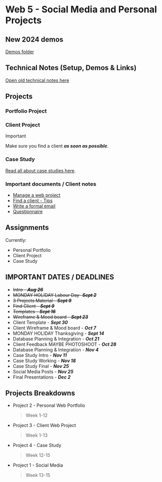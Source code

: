 # Web 5 - Social Media and Personal Projects

## New 2024 demos

[Demos folder](demos-24/)

## Technical Notes (Setup, Demos & Links)

[Open old technical notes here](demos/README.md)

## Projects

### Portfolio Project

### Client Project

> [!IMPORTANT]
> Make sure you find a client **_as soon as possible_**.

### Case Study

[Read all about case studies here](notes/case-study.md).

### Important documents / Client notes

- [Manage a web project](notes/manage-a-web-project.md)
- [Find a client - Tips](notes/find-potential-clients.md)
- [Write a formal email](notes/how-to-write-a-formal-email.md)
- [Questionnaire](notes/webdesign-questionaire.md)

## Assignments

Currently:

- Personal Portfolio
- Client Project
- Case Study

## IMPORTANT DATES / DEADLINES

- ~~Intro - **_Aug 26_**~~
- ~~MONDAY HOLIDAY Labour Day- **_Sept 2_**~~
- ~~3 Projects Material - **_Sept 9_**~~
- ~~Find Client - **_Sept 9_**~~
- ~~Templates - **_Sept 16_**~~
- ~~Wireframe & Mood board - **_Sept 23_**~~
- Client Template - **_Sept 30_**
- Client Wireframe & Mood board - **_Oct 7_**
- MONDAY HOLIDAY Thanksgiving - **_Sept 14_**
- Database Planning & Integration - **_Oct 21_**
- Client Feedback MAYBE PHOTOSHOOT - **_Oct 28_**
- Database Planning & Integration - **_Nov 4_**
- Case Study Intro - **_Nov 11_**
- Case Study Working - **_Nov 18_**
- Case Study Final - **_Nov 25_**
- Social Media Posts - **_Nov 25_**
- Final Presentations - **_Dec 2_**

<!-- - ~~First week prep - **_Aug 23/25_**~~
- ~~3 Projects Material - **_Aug 30/ Sept 1_**~~
- ~~Social Media Posts - **_Sept 6/ Sept 8_**~~
- ~~Templates - **_Sept 13/15_**~~
- ~~Find Client - **_Sept 20/22_**~~
- ~~Wireframe & Mood board - **_Sept 27/29_**~~
- ~~Client Template - **_Oct 4/6_**~~
- ~~Client Wireframe & Mood board - **_Oct 13/18_**~~
- ~~Database Planning & Integration - **_Oct 20/25_**~~
- ~~Client Feedback - **_Oct 27 / Nov 1_**~~
- ~~Database Planning & Integration - **_Nov 3/8_**~~
- Case Study Intro - **_Nov 8/10_**
- Case Study Working - **_Nov 15/17_**
- Case Study Final - **_Nov 24/29_**
- Final Presentations - **_Dec 1/6_** -->
<!-- - Last Class (Maybe another photoshoot?)- **_Dec 6_** -->

## Projects Breakdowns

- Project 2 - Personal Web Portfolio
  > Week 1-12
- Project 3 - Client Web Project
  > Week 1-13
- Project 4 - Case Study
  > Week 12-15
- Project 1 - Social Media
  > Week 13-15

<!-- ### Week 1 - Gather and prepare materials for showcase

For the first assignment, look through your projects and find **three** projects that you are proud to promote. Prepare materials from those projects including any preparation materials like sketches, wireframes, drafts, etc (anything related to the project that can add value). Write a brief description to the projects for presentation in class.

### Week 1 - Find a client

Start looking for a client for the client project. -->

<!-- 

### Week 2- Introduction page & Social Media Posts

For next week, you will create a simple (single) landing page as an introduction about yourself (for Natalia's class) and three (3) social media posts on 3 different projects you worked on.

Do not overcomplicate things for your landing page. Keep it simple and responsive (mobile first). For the social media posts, you should gather some material and / or screenshots (You will need them for your personal portfolio later in the semester). Keep your resources as high resolution as possible, we will revisit resizing for web again later.

**Remember, most important thing is to be creative about your presentation!**

### Week 3 - Portfolio template structure and ideas

For next week, bring ideas for your portfolio template: how do you want one of your portfolio template pages to look? Bring material and ideas for structuring a template in class. -->

<!-- ### Week 1 - Anatomy of a website

We will break down different parts of a website and this is our workflow this semester:

- Requirements
- Structure

### Week 2 - Structuring a page

We will look at how to break down requirements and structure a page by proper semantic tags and also responsive styling by thinking mobile first.

- Demo Section 1
- Demo Section 2

### Week 3 - Clients

We will look at how to find clients, what to ask, how to ask it and practice structuring html with your portfolio template. -->

